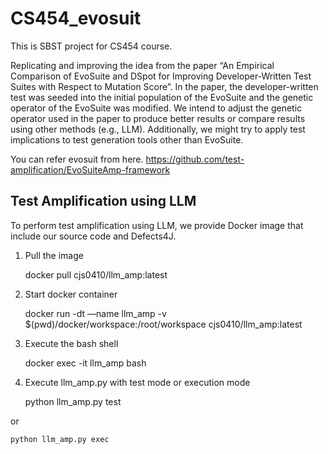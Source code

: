 # CS454_evosuit
This is SBST project for CS454 course.


Replicating and improving the idea from the paper “An Empirical Comparison of EvoSuite and DSpot for Improving Developer-Written Test Suites with Respect to Mutation Score”. In the paper, the developer-written test was seeded into the initial population of the EvoSuite and the genetic operator of the EvoSuite was modified. We intend to adjust the genetic operator used in the paper to produce better results or compare results using other methods (e.g., LLM). Additionally, we might try to apply test implications to test generation tools other than EvoSuite.

You can refer evosuit from here. https://github.com/test-amplification/EvoSuiteAmp-framework

## Test Amplification using LLM
To perform test amplification using LLM, we provide Docker image that include our source code and Defects4J.

1. Pull the image


    docker pull cjs0410/llm_amp:latest



2. Start docker container


    docker run -dt —name llm_amp -v $(pwd)/docker/workspace:/root/workspace cjs0410/llm_amp:latest

3. Execute the bash shell


    docker exec -it llm_amp bash

4. Execute llm_amp.py with test mode or execution mode


    python llm_amp.py test


or


    python llm_amp.py exec








